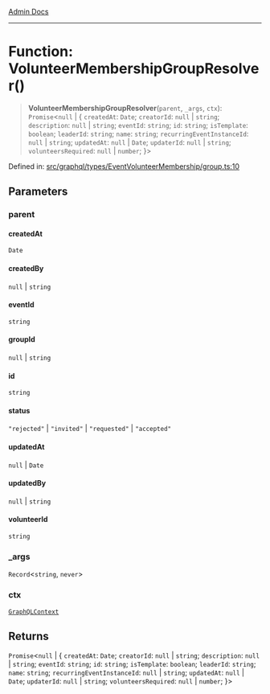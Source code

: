 [Admin Docs](/)

***

# Function: VolunteerMembershipGroupResolver()

> **VolunteerMembershipGroupResolver**(`parent`, `_args`, `ctx`): `Promise`\<`null` \| \{ `createdAt`: `Date`; `creatorId`: `null` \| `string`; `description`: `null` \| `string`; `eventId`: `string`; `id`: `string`; `isTemplate`: `boolean`; `leaderId`: `string`; `name`: `string`; `recurringEventInstanceId`: `null` \| `string`; `updatedAt`: `null` \| `Date`; `updaterId`: `null` \| `string`; `volunteersRequired`: `null` \| `number`; \}\>

Defined in: [src/graphql/types/EventVolunteerMembership/group.ts:10](https://github.com/Sourya07/talawa-api/blob/aac5f782223414da32542752c1be099f0b872196/src/graphql/types/EventVolunteerMembership/group.ts#L10)

## Parameters

### parent

#### createdAt

`Date`

#### createdBy

`null` \| `string`

#### eventId

`string`

#### groupId

`null` \| `string`

#### id

`string`

#### status

`"rejected"` \| `"invited"` \| `"requested"` \| `"accepted"`

#### updatedAt

`null` \| `Date`

#### updatedBy

`null` \| `string`

#### volunteerId

`string`

### \_args

`Record`\<`string`, `never`\>

### ctx

[`GraphQLContext`](../../../../context/type-aliases/GraphQLContext.md)

## Returns

`Promise`\<`null` \| \{ `createdAt`: `Date`; `creatorId`: `null` \| `string`; `description`: `null` \| `string`; `eventId`: `string`; `id`: `string`; `isTemplate`: `boolean`; `leaderId`: `string`; `name`: `string`; `recurringEventInstanceId`: `null` \| `string`; `updatedAt`: `null` \| `Date`; `updaterId`: `null` \| `string`; `volunteersRequired`: `null` \| `number`; \}\>
